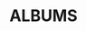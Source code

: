 ---
layout: album_gallery
resource: instagram
title: "ALBUMS"
description: "archive"
active: gallery
header-img: "img/gallery-bg.jpg"
images:

- image_path: /baohatran704/-1/20200301_171516_87699302_635035240374537_452524941333265253_n.jpg
  gallery-folder: /gallery/baohatran704/-1/
  gallery-name: -1
  gallery-date: March 2025
- image_path: /baohatran704/0/20231208_115808_408109527_185089404687815_2205974545237316150_n.jpg
  gallery-folder: /gallery/baohatran704/0/
  gallery-name: 0
  gallery-date: March 2025
- image_path: /baohatran704/1/20231211_124324_409359298_361975443045996_2273128152924453250_n.jpg
  gallery-folder: /gallery/baohatran704/1/
  gallery-name: 1
  gallery-date: March 2025
- image_path: /baohatran704/2/20220503_135251_279611412_743747940327949_5840360669629595029_n.jpg
  gallery-folder: /gallery/baohatran704/2/
  gallery-name: 2
  gallery-date: March 2025
- image_path: /baohatran704/3/20190703_172642_65391477_707889429631465_1431002758288239302_n.jpg
  gallery-folder: /gallery/baohatran704/3/
  gallery-name: 3
  gallery-date: March 2025
- image_path: /baohatran704/4/20190711_115824_66816551_2294952947501259_5115582893708157632_n.jpg
  gallery-folder: /gallery/baohatran704/4/
  gallery-name: 4
  gallery-date: March 2025
- image_path: /baohatran704/5/20240215_191035_427827731_3088381414627122_7410030824721261780_n.jpg
  gallery-folder: /gallery/baohatran704/5/
  gallery-name: 5
  gallery-date: March 2025
- image_path: /baohatran704/6/20231027_140105_395245572_292014207002463_7161603770430320492_n.jpg
  gallery-folder: /gallery/baohatran704/6/
  gallery-name: 6
  gallery-date: March 2025
- image_path: /baohatran704/7/20220111_170050_271548409_4520211411420899_716531528512190900_n.jpg
  gallery-folder: /gallery/baohatran704/7/
  gallery-name: 7
  gallery-date: March 2025
---
